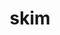 ---
category: 4-letters
denotation: null
name: skim
reference_link: https://www.etymonline.com/word/skim
root_language: null
root_name: null
title: skim
type: free
word_sums:
- respelling: skim
  sum: 'Skim + '
---